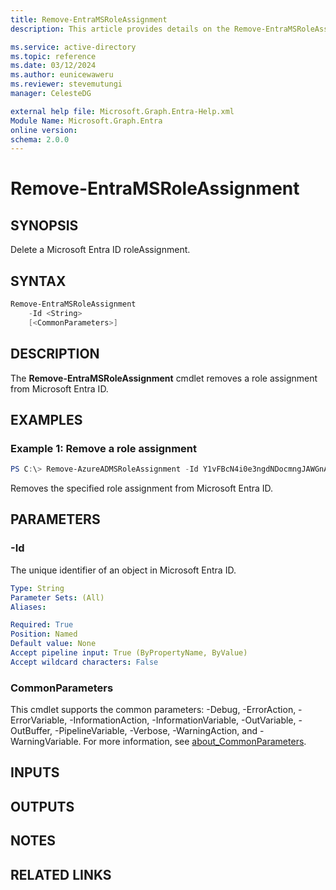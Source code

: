 ```yaml
---
title: Remove-EntraMSRoleAssignment
description: This article provides details on the Remove-EntraMSRoleAssignment command.

ms.service: active-directory
ms.topic: reference
ms.date: 03/12/2024
ms.author: eunicewaweru
ms.reviewer: stevemutungi
manager: CelesteDG

external help file: Microsoft.Graph.Entra-Help.xml
Module Name: Microsoft.Graph.Entra
online version:
schema: 2.0.0
---
```


# Remove-EntraMSRoleAssignment

## SYNOPSIS
Delete a Microsoft Entra ID roleAssignment.

## SYNTAX

```powershell
Remove-EntraMSRoleAssignment 
    -Id <String> 
    [<CommonParameters>]
```

## DESCRIPTION
The **Remove-EntraMSRoleAssignment** cmdlet removes a role assignment from Microsoft Entra ID.

## EXAMPLES

### Example 1: Remove a role assignment
```powershell
PS C:\> Remove-AzureADMSRoleAssignment -Id Y1vFBcN4i0e3ngdNDocmngJAWGnAbFVAnJQyBBLv1lM-1
```

Removes the specified role assignment from Microsoft Entra ID.

## PARAMETERS

### -Id
The unique identifier of an object in Microsoft Entra ID.

```yaml
Type: String
Parameter Sets: (All)
Aliases:

Required: True
Position: Named
Default value: None
Accept pipeline input: True (ByPropertyName, ByValue)
Accept wildcard characters: False
```

### CommonParameters
This cmdlet supports the common parameters: -Debug, -ErrorAction, -ErrorVariable, -InformationAction, -InformationVariable, -OutVariable, -OutBuffer, -PipelineVariable, -Verbose, -WarningAction, and -WarningVariable. For more information, see [about_CommonParameters](http://go.microsoft.com/fwlink/?LinkID=113216).

## INPUTS

## OUTPUTS

## NOTES

## RELATED LINKS
